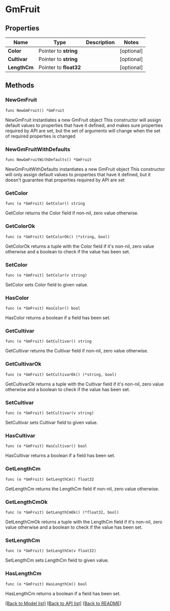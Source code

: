 # GmFruit

## Properties

Name | Type | Description | Notes
------------ | ------------- | ------------- | -------------
**Color** | Pointer to **string** |  | [optional] 
**Cultivar** | Pointer to **string** |  | [optional] 
**LengthCm** | Pointer to **float32** |  | [optional] 

## Methods

### NewGmFruit

`func NewGmFruit() *GmFruit`

NewGmFruit instantiates a new GmFruit object
This constructor will assign default values to properties that have it defined,
and makes sure properties required by API are set, but the set of arguments
will change when the set of required properties is changed

### NewGmFruitWithDefaults

`func NewGmFruitWithDefaults() *GmFruit`

NewGmFruitWithDefaults instantiates a new GmFruit object
This constructor will only assign default values to properties that have it defined,
but it doesn't guarantee that properties required by API are set

### GetColor

`func (o *GmFruit) GetColor() string`

GetColor returns the Color field if non-nil, zero value otherwise.

### GetColorOk

`func (o *GmFruit) GetColorOk() (*string, bool)`

GetColorOk returns a tuple with the Color field if it's non-nil, zero value otherwise
and a boolean to check if the value has been set.

### SetColor

`func (o *GmFruit) SetColor(v string)`

SetColor sets Color field to given value.

### HasColor

`func (o *GmFruit) HasColor() bool`

HasColor returns a boolean if a field has been set.

### GetCultivar

`func (o *GmFruit) GetCultivar() string`

GetCultivar returns the Cultivar field if non-nil, zero value otherwise.

### GetCultivarOk

`func (o *GmFruit) GetCultivarOk() (*string, bool)`

GetCultivarOk returns a tuple with the Cultivar field if it's non-nil, zero value otherwise
and a boolean to check if the value has been set.

### SetCultivar

`func (o *GmFruit) SetCultivar(v string)`

SetCultivar sets Cultivar field to given value.

### HasCultivar

`func (o *GmFruit) HasCultivar() bool`

HasCultivar returns a boolean if a field has been set.

### GetLengthCm

`func (o *GmFruit) GetLengthCm() float32`

GetLengthCm returns the LengthCm field if non-nil, zero value otherwise.

### GetLengthCmOk

`func (o *GmFruit) GetLengthCmOk() (*float32, bool)`

GetLengthCmOk returns a tuple with the LengthCm field if it's non-nil, zero value otherwise
and a boolean to check if the value has been set.

### SetLengthCm

`func (o *GmFruit) SetLengthCm(v float32)`

SetLengthCm sets LengthCm field to given value.

### HasLengthCm

`func (o *GmFruit) HasLengthCm() bool`

HasLengthCm returns a boolean if a field has been set.


[[Back to Model list]](../README.md#documentation-for-models) [[Back to API list]](../README.md#documentation-for-api-endpoints) [[Back to README]](../README.md)


